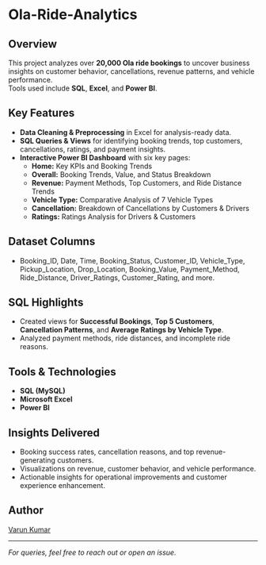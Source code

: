 # Ola-Ride-Analytics

## Overview
This project analyzes over **20,000 Ola ride bookings** to uncover business insights on customer behavior, cancellations, revenue patterns, and vehicle performance.  
Tools used include **SQL**, **Excel**, and **Power BI**.

## Key Features
- **Data Cleaning & Preprocessing** in Excel for analysis-ready data.  
- **SQL Queries & Views** for identifying booking trends, top customers, cancellations, ratings, and payment insights.  
- **Interactive Power BI Dashboard** with six key pages:
  - **Home:** Key KPIs and Booking Trends
  - **Overall:** Booking Trends, Value, and Status Breakdown
  - **Revenue:** Payment Methods, Top Customers, and Ride Distance Trends
  - **Vehicle Type:** Comparative Analysis of 7 Vehicle Types
  - **Cancellation:** Breakdown of Cancellations by Customers & Drivers
  - **Ratings:** Ratings Analysis for Drivers & Customers

## Dataset Columns
- Booking_ID, Date, Time, Booking_Status, Customer_ID, Vehicle_Type, Pickup_Location, Drop_Location, Booking_Value, Payment_Method, Ride_Distance, Driver_Ratings, Customer_Rating, and more.  

## SQL Highlights
- Created views for **Successful Bookings**, **Top 5 Customers**, **Cancellation Patterns**, and **Average Ratings by Vehicle Type**.  
- Analyzed payment methods, ride distances, and incomplete ride reasons.

## Tools & Technologies
- **SQL (MySQL)**
- **Microsoft Excel**
- **Power BI**

## Insights Delivered
- Booking success rates, cancellation reasons, and top revenue-generating customers.  
- Visualizations on revenue, customer behavior, and vehicle performance.  
- Actionable insights for operational improvements and customer experience enhancement.

## Author
[Varun Kumar](https://github.com/varun4186vk)  

---

*For queries, feel free to reach out or open an issue.*
